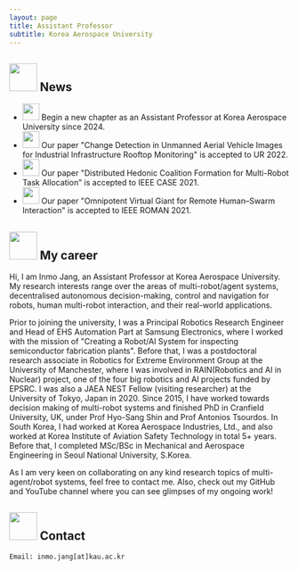 ```yaml
---
layout: page
title: Assistant Professor
subtitle: Korea Aerospace University
---
```


## <img src="../img/news.png" height="50px"> News
- <img src="../img/fireworks.png" height="30px"> Begin a new chapter as an Assistant Professor at Korea Aerospace University since 2024.
- <img src="../img/fireworks.png" height="30px"> Our paper "Change Detection in Unmanned Aerial Vehicle Images for Industrial Infrastructure Rooftop Monitoring" is accepted to UR 2022.
- <img src="../img/fireworks.png" height="30px"> Our paper "Distributed Hedonic Coalition Formation for Multi-Robot Task Allocation" is accepted to IEEE CASE 2021.
- <img src="../img/fireworks.png" height="30px"> Our paper "Omnipotent Virtual Giant for Remote Human–Swarm Interaction" is accepted to IEEE ROMAN 2021.


## <img src="../img/career.png" height="50px"> My career

Hi, I am Inmo Jang, an Assistant Professor at Korea Aerospace University. My research interests range over the areas of multi-robot/agent systems, decentralised autonomous decision-making, control and navigation for robots, human multi-robot interaction, and their real-world applications. 

Prior to joining the university, I was a Principal Robotics Research Engineer and Head of EHS Automation Part at Samsung Electronics, where I worked with the mission of "Creating a Robot/AI System for inspecting semiconductor fabrication plants". Before that, I was a postdoctoral research associate in Robotics for Extreme Environment Group at the University of Manchester, where I was involved in RAIN(Robotics and AI in Nuclear) project, one of the four big robotics and AI projects funded by EPSRC. I was also a JAEA NEST Fellow (visiting researcher) at the University of Tokyo, Japan in 2020. Since 2015, I have worked towards decision making of multi-robot systems and finished PhD in Cranfield University, UK, under Prof Hyo-Sang Shin and Prof Antonios Tsourdos. In South Korea, I had worked at Korea Aerospace Industries, Ltd., and also worked at Korea Institute of Aviation Safety Technology  in total 5+ years. Before that, I completed MSc/BSc in Mechanical and Aerospace Engineering in Seoul National University, S.Korea.

As I am very keen on collaborating on any kind research topics of multi-agent/robot systems, feel free to contact me. Also, check out my GitHub and YouTube channel where you can see glimpses of my ongoing work!

## <img src="../img/contact.png" height="50px"> Contact

```
Email: inmo.jang[at]kau.ac.kr
```

